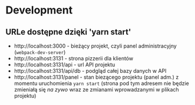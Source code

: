# Development

## URLe dostępne dzięki 'yarn start'

 - http://localhost:3000 - bieżący projekt, czyli panel administracyjny (`webpack-dev-server`)
 - http://localhost:3131 - strona pizzerii dla klientów
 - http://localhost:3131/api - url API projektu
 - http://localhost:3131/api/db - podgląd całej bazy danych w API
 - http://localhost:3131/panel - stan biezącego projektu (panel adm.) z momentu uruchomienia `yarn start` (strona pod tym adresem nie będzie zmieniałą się *na zywo* wraz ze zmianami wprowadzanymi w plikach projektu)